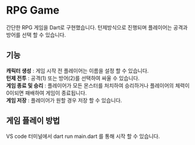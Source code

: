 # RPG Game
간단한 RPG 게임을 Dart로 구현했습니다. 턴제방식으로 진행되며 플레이어는 공격과 방어를 선택 할 수 있습니다.

## 기능
**캐릭터 생성** : 게임 시작 전 플레이어는 이름을 설정 할 수 있습니다.   
**턴제 전투** : 공격(1) 또는 방어(2)를 선택하여 싸울 수 있습니다.   
**게임 종료 및 승리** : 플레이어가 모든 몬스터를 처치하여 승리하거나 플레이어의 체력이 0이되면 패배하여 게임이 종료됩니다.   
**게임 저장** : 플레이어가 원할 경우 저장 할 수 있습니다.

## 게임 플레이 방법
VS code 터미널에서 dart run main.dart 를 통해 시작 할 수 있습니다.
